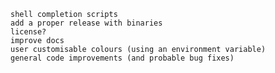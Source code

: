 
    shell completion scripts
    add a proper release with binaries
    license?
    improve docs
    user customisable colours (using an environment variable)
    general code improvements (and probable bug fixes)
